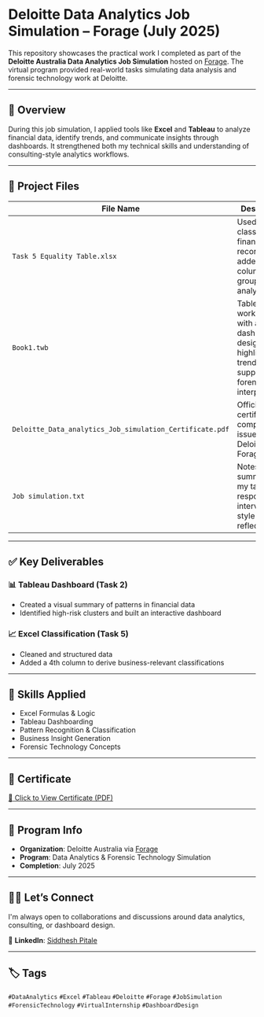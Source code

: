 # Deloitte Data Analytics Job Simulation – Forage (July 2025)

This repository showcases the practical work I completed as part of the **Deloitte Australia Data Analytics Job Simulation** hosted on [Forage](https://www.theforage.com/). The virtual program provided real-world tasks simulating data analysis and forensic technology work at Deloitte.

---

## 🧩 Overview

During this job simulation, I applied tools like **Excel** and **Tableau** to analyze financial data, identify trends, and communicate insights through dashboards. It strengthened both my technical skills and understanding of consulting-style analytics workflows.

---

## 📁 Project Files

| File Name | Description |
|-----------|-------------|
| `Task 5 Equality Table.xlsx` | Used Excel to classify financial records and added a 4th column for grouping and analysis. |
| `Book1.twb` | Tableau workbook with a dashboard designed to highlight risk trends and support forensic interpretation. |
| `Deloitte_Data_analytics_Job_simulation_Certificate.pdf` | Official certificate of completion issued by Deloitte via Forage. |
| `Job simulation.txt` | Notes summarizing my tasks and responses to interview-style reflections. |

---

## ✅ Key Deliverables

### 📊 Tableau Dashboard (Task 2)
- Created a visual summary of patterns in financial data
- Identified high-risk clusters and built an interactive dashboard

### 📈 Excel Classification (Task 5)
- Cleaned and structured data
- Added a 4th column to derive business-relevant classifications

---

## 🔧 Skills Applied

- Excel Formulas & Logic
- Tableau Dashboarding
- Pattern Recognition & Classification
- Business Insight Generation
- Forensic Technology Concepts

---

## 📜 Certificate

[📄 Click to View Certificate (PDF)](Deloitte_Data_analytics_Job_simulation_Certificate.pdf)

---

## 🧠 Program Info

- **Organization**: Deloitte Australia via [Forage](https://www.theforage.com/)
- **Program**: Data Analytics & Forensic Technology Simulation
- **Completion**: July 2025

---

## 🙋‍♂️ Let’s Connect

I'm always open to collaborations and discussions around data analytics, consulting, or dashboard design.

📎 **LinkedIn**: [Siddhesh Pitale](https://www.linkedin.com/in/siddhesh-pitale-9879b832b?utm_source=share&utm_campaign=share_via&utm_content=profile&utm_medium=android_app)

---

## 🏷️ Tags

`#DataAnalytics` `#Excel` `#Tableau` `#Deloitte` `#Forage` `#JobSimulation` `#ForensicTechnology` `#VirtualInternship` `#DashboardDesign`

